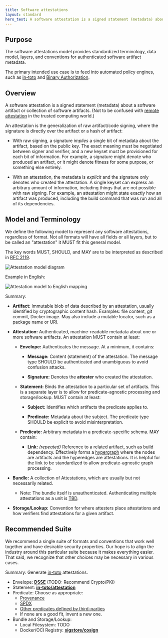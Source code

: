 ```yaml
---
title: Software attestations
layout: standard
hero_text: A software attestation is a signed statement (metadata) about a software artifact or collection of software artifacts.
---
```


## Purpose

The software attestations model provides standardized terminology, data model, layers,
and conventions for authenticated software artifact metadata.

The primary intended use case is to feed into automated policy engines, such as
[in-toto] and [Binary Authorization].

## Overview

A software attestation is a signed statement (metadata) about a software
artifact or collection of software artifacts. (Not to be confused with
[remote attestation] in the trusted computing world.)

An attestation is the generalization of raw artifact/code signing, where the
signature is directly over the artifact or a hash of artifact:

-   With raw signing, a signature *implies* a single bit of metadata about the
    artifact, based on the public key. The exact meaning must be negotiated
    between signer and verifier, and a new keyset must be provisioned for each
    bit of information. For example, a signature might denote who produced an
    artifact, or it might denote fitness for some purpose, or something else
    entirely.

-   With an attestation, the metadata is *explicit* and the signature only
    denotes who created the attestation. A single keyset can express an
    arbitrary amount of information, including things that are not possible with
    raw signing. For example, an attestation might state exactly how an artifact
    was produced, including the build command that was run and all of its
    dependencies.

## Model and Terminology

We define the following model to represent any software attestations, regardless
of format. Not all formats will have all fields or all layers, but to be called
an "attestation" it MUST fit this general model.

The key words MUST, SHOULD, and MAY are to be interpreted as described in
[RFC 2119].

![Attestation model diagram](../images/attestation_layers.svg)

Example in English:

![Attestation model to English mapping](../images/attestation_example_english.svg)

Summary:

-   **Artifact:** Immutable blob of data described by an attestation, usually
    identified by cryptographic content hash. Examples: file content, git
    commit, Docker image. May also include a mutable locator, such as a package
    name or URI.

-   **Attestation:** Authenticated, machine-readable metadata about one or more
    software artifacts. An attestation MUST contain at least:

    -   **Envelope:** Authenticates the message. At a minimum, it contains:

        -   **Message:** Content (statement) of the attestation. The message
            type SHOULD be authenticated and unambiguous to avoid confusion
            attacks.

        -   **Signature:** Denotes the **attester** who created the attestation.

    -   **Statement:** Binds the attestation to a particular set of artifacts.
        This is a separate layer is to allow for predicate-agnostic processing
        and storage/lookup. MUST contain at least:

        -   **Subject:** Identifies which artifacts the predicate applies to.

        -   **Predicate:** Metadata about the subject. The predicate type SHOULD
            be explicit to avoid misinterpretation.

    -   **Predicate:** Arbitrary metadata in a predicate-specific schema. MAY
        contain:

        -   **Link:** *(repeated)* Reference to a related artifact, such as
            build dependency. Effectively forms a [hypergraph] where the
            nodes are artifacts and the hyperedges are attestations. It is
            helpful for the link to be standardized to allow predicate-agnostic
            graph processing.

-   **Bundle:** A collection of Attestations, which are usually but not
    necessarily related.

    -   Note: The bundle itself is unauthenticated. Authenticating multiple
        attestations as a unit is [TBD](#compound-statement).

-   **Storage/Lookup:** Convention for where attesters place attestations and
    how verifiers find attestations for a given artifact.

## Recommended Suite

We recommend a single suite of formats and conventions that work well together
and have desirable security properties. Our hope is to align the industry around
this particular suite because it makes everything easier. That said, we
recognize that other choices may be necessary in various cases.

Summary: Generate [in-toto] attestations.

-   Envelope: **[DSSE]** (TODO: Recommend Crypto/PKI)
-   Statement: **[in-toto/attestation]**
-   Predicate: Choose as appropriate:
    -   [Provenance]
    -   [SPDX]
    -   [Other predicates defined by third-parties]
    -   If none are a good fit, invent a new one.
-   Bundle and Storage/Lookup:
    -   Local Filesystem: TODO
    -   Docker/OCI Registry: **[sigstore/cosign]**

[Binary Authorization]: https://cloud.google.com/binary-authorization
[DSSE]: https://github.com/secure-systems-lab/dsse/
[hypergraph]: https://en.wikipedia.org/wiki/Hypergraph
[in-toto]: https://in-toto.io
[in-toto/attestation]: https://github.com/in-toto/attestation/
[Other predicates defined by third-parties]: https://github.com/in-toto/attestation/issues/98
[Provenance]: https://slsa.dev/provenance
[remote attestation]: https://en.wikipedia.org/wiki/Trusted_Computing#Remote_attestation
[RFC 2119]: https://tools.ietf.org/html/rfc2119
[sigstore/cosign]: https://github.com/sigstore/cosign
[SPDX]: https://github.com/in-toto/attestation/blob/main/spec/predicates/spdx.md
